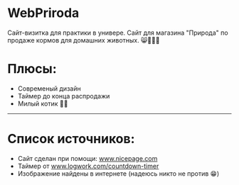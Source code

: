# WebPriroda
Сайт-визитка для практики в универе. Сайт для магазина "Природа" по продаже кормов для домашних животных. 😸🐶🦜🐹
# Плюсы:
* Современый дизайн
* Таймер до конца распродажи
* Милый котик 🐱‍👤
-----------
# Список источников:
* Сайт сделан при помощи: www.nicepage.com
* Таймер от www.logwork.com/countdown-timer
* Изображение найдены в интернете (надеюсь никто не против 😁)
